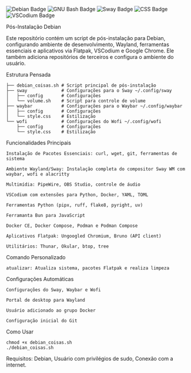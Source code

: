 ![Debian Badge](https://img.shields.io/badge/Debian-A81D33?logo=debian&logoColor=fff&style=for-the-badge)
![GNU Bash Badge](https://img.shields.io/badge/GNU%20Bash-4EAA25?logo=gnubash&logoColor=fff&style=for-the-badge)
![Sway Badge](https://img.shields.io/badge/Sway-68751C?logo=sway&logoColor=fff&style=for-the-badge)
![CSS Badge](https://img.shields.io/badge/CSS-639?logo=css&logoColor=fff&style=for-the-badge)
![VSCodium Badge](https://img.shields.io/badge/VSCodium-2F80ED?logo=vscodium&logoColor=fff&style=for-the-badge)

Pós-Instalação Debian

Este repositório contém um script de pós-instalação para Debian, configurando ambiente de desenvolvimento, Wayland, ferramentas essenciais e aplicativos via Flatpak, VSCodium e Google Chrome.
Ele também adiciona repositórios de terceiros e configura o ambiente do usuário.



Estrutura Pensada

    ├── debian_coisas.sh # Script principal de pós-instalação
    ├── sway             # Configurações para o Sway ~/.config/sway
    │   ├── config       # Configurações
    │   └── volume.sh    # Script para controle de volume
    ├── waybar           # Configurações para o Waybar ~/.config/waybar
    │   ├── config       # Configurações
    │   └── style.css    # Estilização
    └── wofi             # Configurações do Wofi ~/.config/wofi
        ├── config       # Configurações
        └── style.css    # Estilização

Funcionalidades Principais

    Instalação de Pacotes Essenciais: curl, wget, git, ferramentas de sistema

    Ambiente Wayland/Sway: Instalação completa do compositor Sway WM com waybar, wofi e alacritty

    Multimídia: PipeWire, OBS Studio, controle de áudio

    VSCodium com extensões para Python, Docker, YAML, TOML

    Ferramentas Python (pipx, ruff, flake8, pyright, uv)

    Ferramanta Bun para JavaScript

    Docker CE, Docker Compose, Podman e Podman Compose

    Aplicativos Flatpak: Ungoogled Chromium, Bruno (API client)

    Utilitários: Thunar, Okular, btop, tree

Comando Personalizado

    atualizar: Atualiza sistema, pacotes Flatpak e realiza limpeza

Configurações Automáticas

    Configurações do Sway, Waybar e Wofi

    Portal de desktop para Wayland

    Usuário adicionado ao grupo Docker

    Configuração inicial do Git

Como Usar

    chmod +x debian_coisas.sh
    ./debian_coisas.sh
    
Requisitos: 
    Debian,
    Usuário com privilégios de sudo,
    Conexão com a internet.